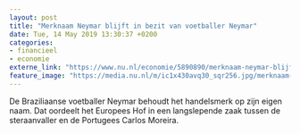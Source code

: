 ```yaml
---
layout: post
title: "Merknaam Neymar blijft in bezit van voetballer Neymar"
date: Tue, 14 May 2019 13:30:37 +0200
categories: 
- financieel 
- economie 
externe_link: "https://www.nu.nl/economie/5890890/merknaam-neymar-blijft-in-bezit-van-voetballer-neymar.html"
feature_image: "https://media.nu.nl/m/ic1x430avq30_sqr256.jpg/merknaam-neymar-blijft-in-bezit-van-voetballer-neymar.jpg"
---
```


De Braziliaanse voetballer Neymar behoudt het handelsmerk op zijn eigen naam. Dat oordeelt het Europees Hof in een langslepende zaak tussen de steraanvaller en de Portugees Carlos Moreira.
